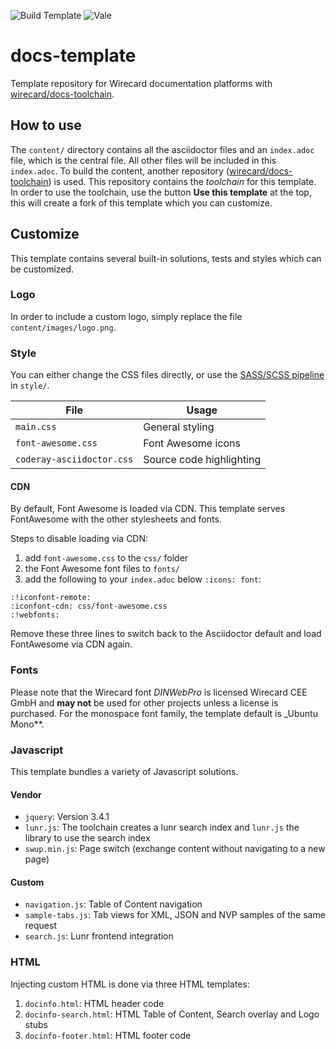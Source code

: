 ![Build Template](https://github.com/wirecard/docs-template/workflows/Build%20Template/badge.svg)
![Vale](https://github.com/wirecard/docs-template/workflows/Vale/badge.svg)

# docs-template
Template repository for Wirecard documentation platforms with [wirecard/docs-toolchain](https://github.com/wirecard/docs-toolchain).

## How to use
The `content/` directory contains all the asciidoctor files and an `index.adoc` file,
which is the central file. All other files will be included in this `index.adoc`.
To build the content, another repository
([wirecard/docs-toolchain](https://github.com/wirecard/docs-toolchain)) is used.
This repository contains the _toolchain_ for this template.
In order to use the toolchain, use the button **Use this template** at the top,
this will create a fork of this template which you can customize.


## Customize
This template contains several built-in solutions, tests and styles which can be customized.

### Logo
In order to include a custom logo, simply replace the file `content/images/logo.png`.

### Style
You can either change the CSS files directly, or use the [SASS/SCSS pipeline](style/) in `style/`.

| **File**                  | **Usage**                |
|---------------------------|--------------------------|
| `main.css`                | General styling          |
| `font-awesome.css`        | Font Awesome icons       |
| `coderay-asciidoctor.css` | Source code highlighting |

#### CDN
By default, Font Awesome is loaded via CDN.
This template serves FontAwesome with the other stylesheets and fonts.

Steps to disable loading via CDN:
1. add `font-awesome.css` to the `css/` folder 
2. the Font Awesome font files to `fonts/`
3. add the following to your `index.adoc` below `:icons: font`:
```
:!iconfont-remote:
:iconfont-cdn: css/font-awesome.css
:!webfonts:
```

Remove these three lines to switch back to the Asciidoctor default and load FontAwesome via CDN again.

### Fonts
Please note that the Wirecard font _DINWebPro_ is licensed Wirecard CEE GmbH and **may not** be used for other projects unless a license is purchased.
For the monospace font family, the template default is _Ubuntu Mono**.

### Javascript
This template bundles a variety of Javascript solutions.

#### Vendor
* `jquery`: Version 3.4.1
* `lunr.js`: The toolchain creates a lunr search index and `lunr.js` the library to use the search index
* `swup.min.js`: Page switch (exchange content without navigating to a new page)

#### Custom
* `navigation.js`: Table of Content navigation
* `sample-tabs.js`: Tab views for XML, JSON and NVP samples of the same request
* `search.js`: Lunr frontend integration


### HTML
Injecting custom HTML is done via three HTML templates:
1. `docinfo.html`: HTML header code
2. `docinfo-search.html`: HTML Table of Content, Search overlay and Logo stubs
3. `docinfo-footer.html`: HTML footer code
